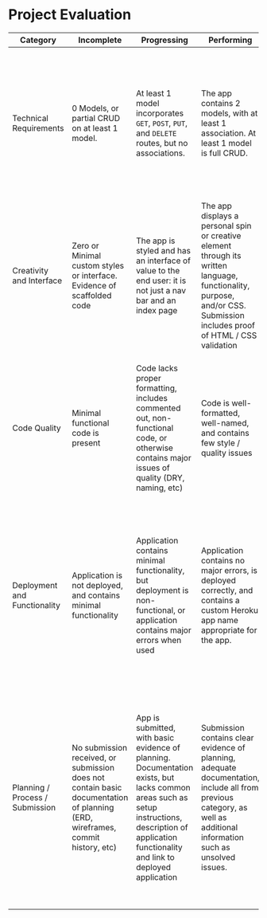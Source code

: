# Project Evaluation

| Category                        | Incomplete                               | Progressing                              | Performing                               | Excelling                                |
| ------------------------------- | ---------------------------------------- | ---------------------------------------- | ---------------------------------------- | ---------------------------------------- |
| Technical Requirements          | 0 Models, or partial CRUD on at least 1 model. | At least 1 model incorporates `GET`, `POST`, `PUT`, and `DELETE` routes, but no associations. | The app contains 2 models, with at least 1 association. At least 1 model is full CRUD. | Includes many well-structured models, and advanced functionality such as authorization, 3rd-party API integration, or other technology not covered in class |
| Creativity and Interface        | Zero or Minimal custom styles or interface. Evidence of scaffolded code | The app is styled and has an interface of value to the end user: it is not just a nav bar and an index page | The app displays a personal spin or creative element through its written language, functionality, purpose, and/or CSS. Submission includes proof of HTML / CSS validation | The app is fully responsive, incorporates outside technologies such as Flexbox.  App incorporates modern UI themes, and adds unique  flair. |
| Code Quality                    | Minimal functional code is present       | Code lacks proper formatting, includes commented out, non-functional code, or otherwise contains major issues of quality (DRY, naming, etc) | Code is well-formatted, well-named, and contains few style / quality issues | No major code quality issues, makes use of Ruby best practices appropriately, and follows techniques such as separation of concerns, abstraction, and encapsulation |
| Deployment and Functionality    | Application is not deployed, and contains minimal functionality | Application contains minimal functionality, but deployment is non-functional, or application contains major errors when used | Application contains no major errors, is deployed correctly, and contains a custom Heroku app name appropriate for the app. | App has advanced functionality that works with minimal errors, and may make use of advanced tools such as APIs, plugins, etc. App may be deployed to a service other than Heroku (e.g. Digital Ocean). |
| Planning / Process / Submission | No submission received, or submission does not contain basic documentation of planning (ERD, wireframes, commit history, etc) | App is submitted, with basic evidence of planning. Documentation exists, but lacks common areas such as setup instructions, description of application functionality and link to deployed application | Submission contains clear evidence of planning, adequate documentation, include all from previous category, as well as additional information such as unsolved issues. | Submission includes everything in previous category, as well as evidence of  planning tools, such as Trello, and, incorporates workflows such as feature branching, code review, github issue / user story tracking, and justification of technical decisions. |
